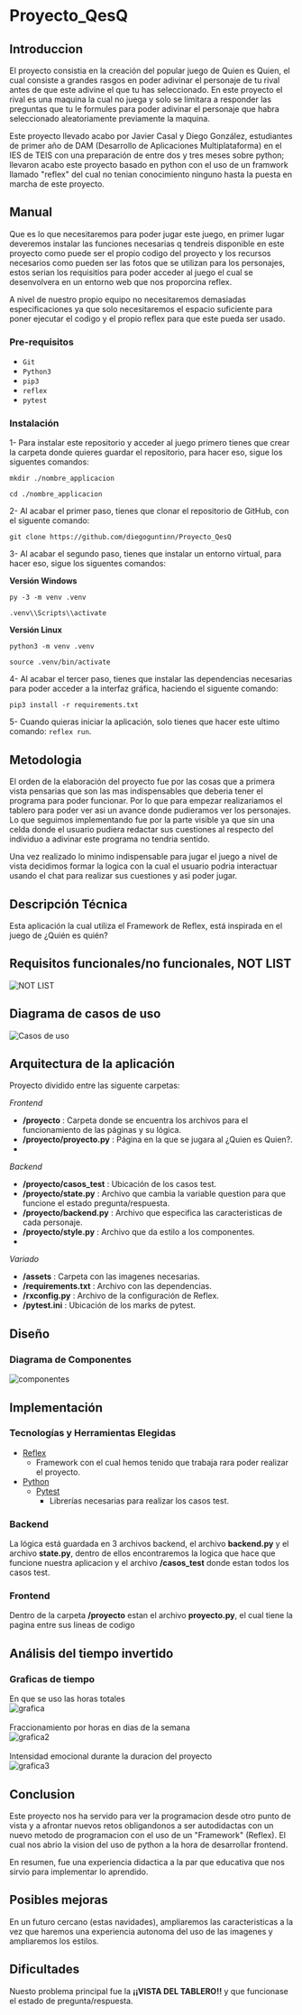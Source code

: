 ﻿# Proyecto_QesQ

## **Introduccion**

 El proyecto consistia en la creación del popular juego de Quien es Quien, el cual consiste a grandes rasgos en poder adivinar el personaje de tu rival antes de que este adivine el que tu has seleccionado. En este proyecto el rival es una maquina la cual no juega y solo se limitara a responder las preguntas que tu le formules para poder adivinar el personaje que habra seleccionado aleatoriamente previamente la maquina.
    
Este proyecto llevado acabo por Javier Casal y Diego González, estudiantes de primer año de DAM (Desarrollo de Aplicaciones Multiplataforma) en el IES de TEIS con una preparación de entre dos y tres meses sobre python; llevaron acabo este proyecto basado en python con el uso de un framwork llamado "reflex" del cual no tenian conocimiento ninguno hasta la puesta en marcha de este proyecto.
    
## **Manual**

Que es lo que necesitaremos para poder jugar este juego, en primer lugar deveremos instalar las funciones necesarias q tendreis disponible en este proyecto como puede ser el propio codigo del proyecto y los recursos necesarios como pueden ser las fotos que se utilizan para los personajes, estos serian los requisitios para poder acceder al juego el cual se desenvolvera en un entorno web que nos proporcina reflex.
    
A nivel de nuestro propio equipo no necesitaremos demasiadas especificaciones ya que solo  necesitaremos el espacio suficiente para poner ejecutar el codigo y el propio reflex para que este pueda ser usado. 


### **Pre-requisitos**
-   `Git`
-   `Python3`
-   `pip3`
-   `reflex`
-   `pytest`



### **Instalación**
1- Para instalar este repositorio y acceder al juego primero tienes que crear la carpeta donde quieres guardar el repositorio, para hacer eso, sigue los siguentes comandos:
```
mkdir ./nombre_applicacion
```
```
cd ./nombre_applicacion
```

2- Al acabar el primer paso, tienes que clonar el repositorio de GitHub, con el siguente comando:
```
git clone https://github.com/diegoguntinn/Proyecto_QesQ
```

3- Al acabar el segundo paso, tienes que instalar un entorno virtual, para hacer eso, sigue los siguentes comandos:


**Versión Windows**
```
py -3 -m venv .venv
```
```
.venv\\Scripts\\activate
```

**Versión Linux**
```
python3 -m venv .venv
```
```
source .venv/bin/activate
```

4- Al acabar el tercer paso, tienes que instalar las dependencias necesarias para poder acceder a la interfaz gráfica, haciendo el siguente comando:
```
pip3 install -r requirements.txt
```

5- Cuando quieras iniciar la aplicación, solo tienes que hacer este ultimo comando: ```reflex run```.
## **Metodologia**

El orden de la elaboración del proyecto fue por las cosas que a primera vista pensarias que son las mas indispensables que deberia tener el programa para poder funcionar. Por lo que para empezar realizariamos el tablero para poder ver asi un avance donde pudieramos ver los personajes. Lo que seguimos implementando fue por la parte visible ya que sin una celda donde el usuario pudiera redactar sus cuestiones al respecto del individuo a adivinar este programa no tendria sentido. 

Una vez realizado lo minimo indispensable para jugar el juego a nivel de vista decidimos formar la logica con la cual el usuario podria interactuar usando el chat para realizar sus cuestiones y asi poder jugar. 


    
## **Descripción Técnica**
Esta aplicación la cual utiliza el Framework de Reflex, está inspirada en el juego de ¿Quién es quién?
## **Requisitos funcionales/no funcionales, NOT LIST**
![NOT LIST](assets/notlist.png)
## **Diagrama de casos de uso**
![Casos de uso](assets/diagrama.png)

## **Arquitectura de la aplicación**
Proyecto dividido entre las siguente carpetas:

*Frontend*
- **/proyecto** : Carpeta donde se encuentra los archivos para el funcionamiento de las páginas y su lógica.
- **/proyecto/proyecto.py** : Página en la que se jugara al ¿Quien es Quien?.
- 
*Backend*
- **/proyecto/casos_test** : Ubicación de los casos test.
- **/proyecto/state.py** : Archivo que cambia la variable question para que funcione el estado pregunta/respuesta.
- **/proyecto/backend.py** : Archivo que especifica las caracteristicas de cada personaje.
- **/proyecto/style.py** : Archivo que da estilo a los componentes.
- 
*Variado*
- **/assets** : Carpeta con las imagenes necesarias.
- **/requirements.txt** : Archivo con las dependencias.
- **/rxconfig.py** : Archivo de la configuración de Reflex.
- **/pytest.ini** : Ubicación de los marks de pytest.

## **Diseño**
### **Diagrama de Componentes**
![componentes](assets/componentes.png)

## **Implementación**
### **Tecnologías y Herramientas Elegidas**
- [Reflex](https://reflex.dev/)
    - Framework con el cual hemos tenido que trabaja rara poder realizar el proyecto.
- [Python](https://www.python.org/)
    - [Pytest](https://docs.pytest.org/en/stable/) 
        - Librerías necesarias para realizar los casos test.

### **Backend**
La lógica está guardada en 3 archivos backend, el archivo **backend.py** y el archivo **state.py**, dentro de ellos encontraremos la logica que hace que funcione nuestra aplicacion y el archivo **/casos_test** donde estan todos los casos test.

### **Frontend**
Dentro de la carpeta **/proyecto** estan el archivo **proyecto.py**, el cual tiene la pagina entre sus lineas de codigo


## **Análisis del tiempo invertido**
### **Graficas de tiempo**
En que se uso las horas totales<br>
![grafica](assets/grafica.png)<br><br>
Fraccionamiento por horas en dias de la semana<br>
![grafica2](assets/grafica2.png)<br><br>
Intensidad emocional durante la duracion del proyecto<br>
![grafica3](assets/grafica3.png)

## **Conclusion**
Este proyecto nos ha servido para ver la programacion desde otro punto de vista y a afrontar nuevos retos obligandonos a ser autodidactas con un nuevo metodo de programacion con el uso de un "Framework" (Reflex). El cual nos abrio la vision del uso de python a la hora de desarrollar frontend.

En resumen, fue una experiencia didactica a la par que educativa que nos sirvio para implementar lo aprendido.
## **Posibles mejoras**
En un futuro cercano (estas navidades), ampliaremos las caracteristicas a la vez que haremos una experiencia autonoma del uso de las imagenes y ampliaremos los estilos.
## **Dificultades**
Nuesto problema principal fue la **¡¡VISTA DEL TABLERO!!** y que funcionase el estado de pregunta/respuesta.
